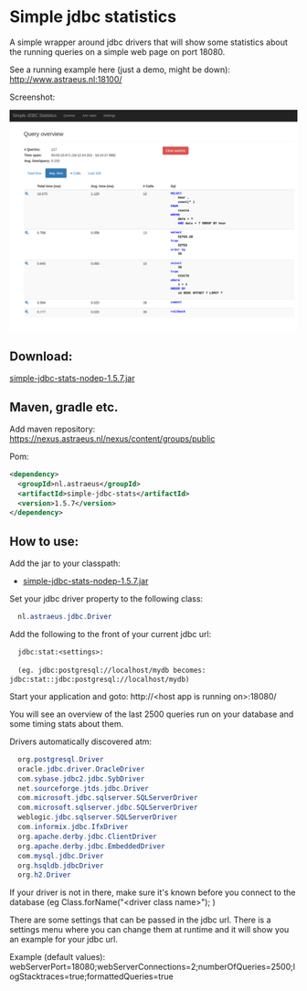 # Simple jdbc statistics

A simple wrapper around jdbc drivers that will show some statistics about the running queries on a simple web page on port 18080.

See a running example here (just a demo, might be down): http://www.astraeus.nl:18100/

Screenshot:

![Screenshot](/data/sjs-screenshot.png "Screenshot")

## Download:

[simple-jdbc-stats-nodep-1.5.7.jar](https://github.com/rnentjes/Simple-jdbc-statistics/releases/download/1.5.7/simple-jdbc-stats-nodep-1.5.7.jar)

## Maven, gradle etc.

Add maven repository: https://nexus.astraeus.nl/nexus/content/groups/public

Pom:

```xml
<dependency>
  <groupId>nl.astraeus</groupId>
  <artifactId>simple-jdbc-stats</artifactId>
  <version>1.5.7</version>
</dependency>
```

## How to use:

Add the jar to your classpath:

* [simple-jdbc-stats-nodep-1.5.7.jar](https://github.com/rnentjes/Simple-jdbc-statistics/releases/download/1.5.7/simple-jdbc-stats-nodep-1.5.7.jar)

Set your jdbc driver property to the following class:

```java
  nl.astraeus.jdbc.Driver
```

Add the following to the front of your current jdbc url:

```text
  jdbc:stat:<settings>:
  
  (eg. jdbc:postgresql://localhost/mydb becomes: jdbc:stat::jdbc:postgresql://localhost/mydb)
```

Start your application and goto: http://&lt;host app is running on&gt;:18080/

You will see an overview of the last 2500 queries run on your database and some timing stats about them.

Drivers automatically discovered atm:

```java
  org.postgresql.Driver
  oracle.jdbc.driver.OracleDriver
  com.sybase.jdbc2.jdbc.SybDriver
  net.sourceforge.jtds.jdbc.Driver
  com.microsoft.jdbc.sqlserver.SQLServerDriver
  com.microsoft.sqlserver.jdbc.SQLServerDriver
  weblogic.jdbc.sqlserver.SQLServerDriver
  com.informix.jdbc.IfxDriver
  org.apache.derby.jdbc.ClientDriver
  org.apache.derby.jdbc.EmbeddedDriver
  com.mysql.jdbc.Driver
  org.hsqldb.jdbcDriver
  org.h2.Driver
```

If your driver is not in there, make sure it's known before you connect to the database (eg Class.forName("&lt;driver class name&gt;"); )

There are some settings that can be passed in the jdbc url. There is a settings menu where you can change them at runtime and it will show you an example for your jdbc url.

Example (default values): webServerPort=18080;webServerConnections=2;numberOfQueries=2500;logStacktraces=true;formattedQueries=true
